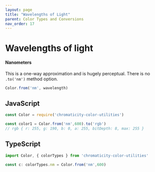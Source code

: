 ```yaml
---
layout: page
title: "Wavelengths of Light"
parent: Color Types and Conversions
nav_order: 17
---
```


# Wavelengths of light
#### Nanometers

This is a one-way approximation and is hugely perceptual. There is no `.to('nm')` method option.

```ts
Color.from('nm', wavelength)
```

## JavaScript

```js
const Color = require('chromaticity-color-utilities')

const color1 = Color.from('nm',600).to('rgb')
// rgb { r: 255, g: 190, b: 0, a: 255, bitDepth: 8, max: 255 }
```

## TypeScript

```ts
import Color, { colorTypes } from 'chromaticity-color-utilities'

const c: colorTypes.nm = Color.from('nm',600)
```

